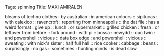 Tags: spinning
Title: MAXI AMIRALEN
  
bleams of techno clothes : by australian : in american colours :: sipitucas : with calexico :: ravencroft : reporting from minneapolis :: the dat file : has a weird format : give up :: lunch : or supermarket :: grilled chicken : fresh : or leftover from before :: fork around : with pi :: bossa : newydd :: opc twin : and powershell : vicious :: data box edge : and powershell : vicious :: sweating : with nick's sister : half full hall :: rice cooker : cabbage : beans : surprisingly : no gas :: sometimes : hunting minds : is dead slow